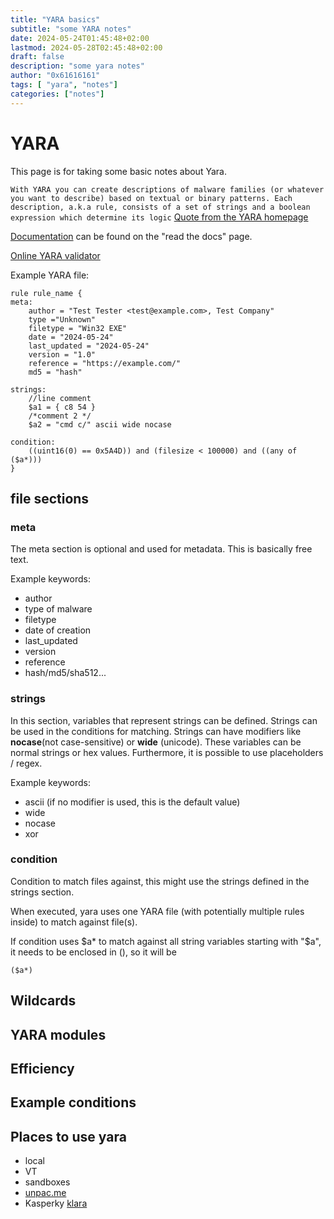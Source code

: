 ```yaml
---
title: "YARA basics"
subtitle: "some YARA notes"
date: 2024-05-24T01:45:48+02:00
lastmod: 2024-05-28T02:45:48+02:00
draft: false
description: "some yara notes"
author: "0x61616161"
tags: [ "yara", "notes"]
categories: ["notes"]
---
```


# YARA
This page is for taking some basic notes about Yara.


``With YARA you can create descriptions of malware families (or whatever you want to describe) based on textual or binary patterns. Each description, a.k.a rule, consists of a set of strings and a boolean expression which determine its logic``
[Quote from the YARA homepage](https://virustotal.github.io/yara/)

[Documentation](https://virustotal.github.io/yara/) can be found on the "read the docs" page.

[Online YARA validator](https://yaravalidator.manalyzer.org/)

Example YARA file:

``` 
rule rule_name {
meta:
    author = "Test Tester <test@example.com>, Test Company"
    type ="Unknown"
    filetype = "Win32 EXE"
    date = "2024-05-24"
    last_updated = "2024-05-24"
    version = "1.0"
    reference = "https://example.com/"
    md5 = "hash"
    
strings:
    //line comment
    $a1 = { c8 54 }
    /*comment 2 */
    $a2 = "cmd c/" ascii wide nocase
    
condition:
    ((uint16(0) == 0x5A4D)) and (filesize < 100000) and ((any of ($a*)))
}
```
## file sections
### meta
The meta section is optional and used for metadata. This is basically free text.

Example keywords:
- author
- type of malware
- filetype
- date of creation
- last_updated
- version
- reference
- hash/md5/sha512...

### strings
In this section, variables that represent strings can be defined.
Strings can be used in the conditions for matching.
Strings can have modifiers like **nocase**(not case-sensitive) or **wide** (unicode).
These variables can be normal strings or hex values. Furthermore, it is possible to use placeholders / regex.

Example keywords:
- ascii (if no modifier is used, this is the default value)
- wide
- nocase
- xor

### condition
Condition to match files against, this might use the strings defined in the strings section.


When executed, yara uses one YARA file (with potentially multiple rules inside) to match against file(s).

If condition uses $a* to match against all string variables starting with "$a", it needs to be enclosed in (), so it will be 
```
($a*)
```

## Wildcards



## YARA modules

## Efficiency

## Example conditions


## Places to use yara

- local
- VT
- sandboxes
- [unpac.me](https://unpac.me)
- Kasperky [klara](https://github.com/KasperskyLab/klara)
